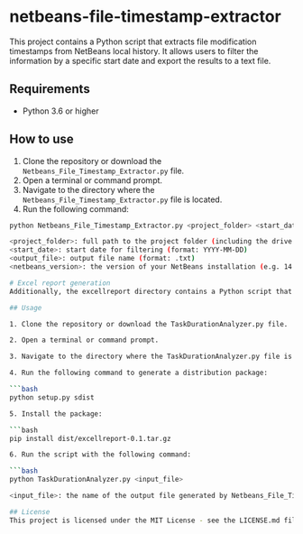 # netbeans-file-timestamp-extractor

This project contains a Python script that extracts file modification timestamps from NetBeans local history. It allows users to filter the information by a specific start date and export the results to a text file.

## Requirements

- Python 3.6 or higher

## How to use

1. Clone the repository or download the `Netbeans_File_Timestamp_Extractor.py` file.
2. Open a terminal or command prompt.
3. Navigate to the directory where the `Netbeans_File_Timestamp_Extractor.py` file is located.
4. Run the following command:

```bash
python Netbeans_File_Timestamp_Extractor.py <project_folder> <start_date> <output_file> <netbeans_version>

<project_folder>: full path to the project folder (including the drive letter)
<start_date>: start date for filtering (format: YYYY-MM-DD)
<output_file>: output file name (format: .txt)
<netbeans_version>: the version of your NetBeans installation (e.g. 14.0)

# Excel report generation
Additionally, the excellreport directory contains a Python script that generates an Excel report from the output of the Netbeans_File_Timestamp_Extractor.py script.

## Usage

1. Clone the repository or download the TaskDurationAnalyzer.py file.

2. Open a terminal or command prompt.

3. Navigate to the directory where the TaskDurationAnalyzer.py file is located.

4. Run the following command to generate a distribution package:

```bash
python setup.py sdist

5. Install the package:

```bash
pip install dist/excellreport-0.1.tar.gz

6. Run the script with the following command:

```bash
python TaskDurationAnalyzer.py <input_file>

<input_file>: the name of the output file generated by Netbeans_File_Timestamp_Extractor.py

## License
This project is licensed under the MIT License - see the LICENSE.md file for details.


